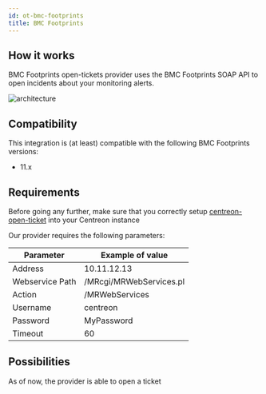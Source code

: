 ```yaml
---
id: ot-bmc-footprints
title: BMC Footprints
---
```


## How it works

BMC Footprints open-tickets provider uses the BMC Footprints SOAP API to open
incidents about your monitoring alerts.

![architecture](../../assets/integrations/open-tickets/ot-bmc-footprint-architecture.png)

## Compatibility

This integration is (at least) compatible with the following BMC Footprints
versions:

  - 11.x

## Requirements

Before going any further, make sure that you correctly setup
[centreon-open-ticket](/docs/21.10/alerts-notifications/ticketing/)
into your Centreon instance

Our provider requires the following parameters:

| Parameter       | Example of value        |
| --------------- | ----------------------- |
| Address         | 10.11.12.13             |
| Webservice Path | /MRcgi/MRWebServices.pl |
| Action          | /MRWebServices          |
| Username        | centreon                |
| Password        | MyPassword              |
| Timeout         | 60                      |

## Possibilities

As of now, the provider is able to open a ticket
